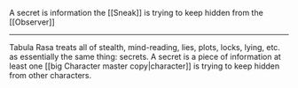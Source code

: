 A secret is information the [[Sneak]] is trying to keep hidden from the [[Observer]]

---

Tabula Rasa treats all of stealth, mind-reading, lies, plots, locks, lying, etc. as essentially the same thing: secrets. A secret is a piece of information at least one [[big Character master copy|character]] is trying to keep hidden from other characters.